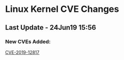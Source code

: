 
# **Linux Kernel CVE Changes**

## Last Update - 24Jun19 15:56

### **New CVEs Added:**

[CVE-2019-12817](cves/CVE-2019-12817)  


